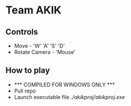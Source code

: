 # Team AKIK

## Controls
* Move - 'W' 'A' 'S' 'D'
* Rotate Camera - 'Mouse'

## How to play
* *** COMPILED FOR WINDOWS ONLY ***
* Pull repo
* Launch executable file *./akikproj/akikproj.exe*